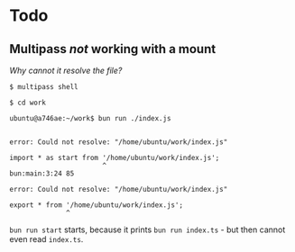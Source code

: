 # Todo

## Multipass *not* working with a mount

*Why cannot it resolve the file?*

```
$ multipass shell

$ cd work

ubuntu@a746ae:~/work$ bun run ./index.js


error: Could not resolve: "/home/ubuntu/work/index.js"

import * as start from '/home/ubuntu/work/index.js';
                       ^
bun:main:3:24 85

error: Could not resolve: "/home/ubuntu/work/index.js"

export * from '/home/ubuntu/work/index.js';
              ^
```

<!--
```
multipass exec a746ae -- sh -c 'pwd && bun run start'
/home/ubuntu/work
$ bun run index.ts


error: Could not resolve: "/home/ubuntu/work/index.ts"

import * as start from '/home/ubuntu/work/index.ts';
                       ^
bun:main:3:24 85

error: Could not resolve: "/home/ubuntu/work/index.ts"

export * from '/home/ubuntu/work/index.ts';
              ^
bun:main:4:15 129error: script "start" exited with code 1 (SIGHUP)
make: *** [all] Error 1
```
-->

`bun run start` starts, because it prints `bun run index.ts` - but then cannot even read `index.ts`.
